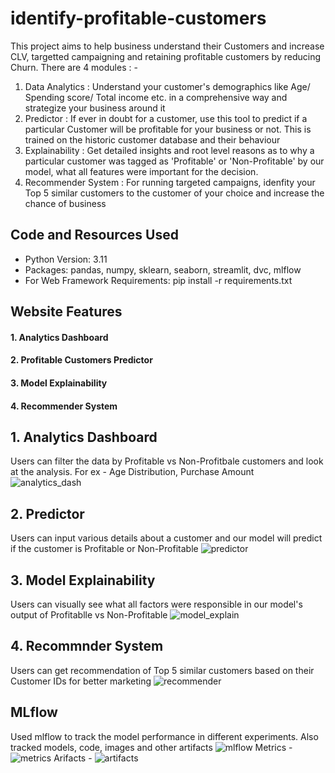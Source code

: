 identify-profitable-customers
==============================

This project aims to help business understand their Customers and increase CLV, targetted campaigning and retaining profitable customers by reducing Churn. There are 4 modules : -
1. Data Analytics : Understand your customer's demographics like Age/ Spending score/ Total income etc. in a comprehensive way and strategize your business around it
2. Predictor : If ever in doubt for a customer, use this tool to predict if a particular Customer will be profitable for your business or not. This is trained on the historic customer database and their behaviour
3. Explainability : Get detailed insights and root level reasons as to why a particular customer was tagged as 'Profitable' or 'Non-Profitable' by our model, what all features were important for the decision.
4. Recommender System : For running targeted campaigns, idenfity your Top 5 similar customers to the customer of your choice and increase the chance of business

## Code and Resources Used
* Python Version: 3.11
* Packages: pandas, numpy, sklearn, seaborn, streamlit, dvc, mlflow
* For Web Framework Requirements: pip install -r requirements.txt

## Website Features
#### 1. Analytics Dashboard
#### 2. Profitable Customers Predictor
#### 3. Model Explainability
#### 4. Recommender System

## 1. Analytics Dashboard
Users can filter the data by Profitable vs Non-Profitbale customers and look at the analysis. For ex - Age Distribution, Purchase Amount
![analytics_dash](https://github.com/user-attachments/assets/401f0b1e-62ee-4986-94ac-6a2d156cb364)

## 2. Predictor
Users can input various details about a customer and our model will predict if the customer is Profitable or Non-Profitable
![predictor](https://github.com/user-attachments/assets/de25e3c5-c3fc-4b5c-9663-fb3445a5a858)

## 3. Model Explainability
Users can visually see what all factors were responsible in our model's output of Profitablle vs Non-Profitable
![model_explain](https://github.com/user-attachments/assets/f92fb607-a4fd-4e29-bfd8-b761a507be4b)

## 4. Recommnder System
Users can get recommendation of Top 5 similar customers based on their Customer IDs for better marketing
![recommender](https://github.com/user-attachments/assets/28ac6974-e0e9-443b-83b1-c0abf4dad63d)

## MLflow
Used mlflow to track the model performance in different experiments. Also tracked models, code, images and other artifacts
![mlflow](https://github.com/user-attachments/assets/f63a6704-1d67-4c21-8de1-aa2eba22c3df)
Metrics -
![metrics](https://github.com/user-attachments/assets/e4950075-e75e-4987-9df9-fdae5b463ef9)
Arifacts -
![artifacts](https://github.com/user-attachments/assets/9b00aafa-11d3-406e-b48d-0f41253d9f63)




